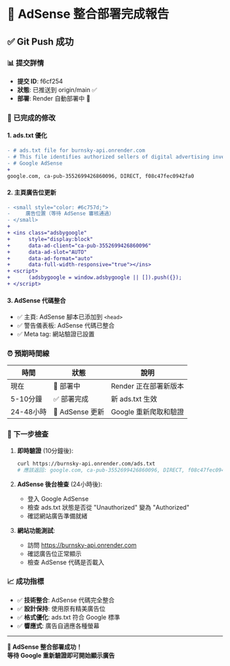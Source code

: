 # 🚀 AdSense 整合部署完成報告

## ✅ Git Push 成功

### 📊 提交詳情
- **提交 ID**: f6cf254
- **狀態**: 已推送到 origin/main ✅
- **部署**: Render 自動部署中 🔄

### 🔧 已完成的修改

#### 1. ads.txt 優化
```diff
- # ads.txt file for burnsky-api.onrender.com
- # This file identifies authorized sellers of digital advertising inventory
- # Google AdSense
+ 
google.com, ca-pub-3552699426860096, DIRECT, f08c47fec0942fa0
```

#### 2. 主頁廣告位更新
```diff
- <small style="color: #6c757d;">
-     廣告位置（等待 AdSense 審核通過）
- </small>
+
+ <ins class="adsbygoogle"
+      style="display:block"
+      data-ad-client="ca-pub-3552699426860096"
+      data-ad-slot="AUTO"
+      data-ad-format="auto"
+      data-full-width-responsive="true"></ins>
+ <script>
+      (adsbygoogle = window.adsbygoogle || []).push({});
+ </script>
```

#### 3. AdSense 代碼整合
- ✅ 主頁: AdSense 腳本已添加到 `<head>`
- ✅ 警告儀表板: AdSense 代碼已整合
- ✅ Meta tag: 網站驗證已設置

### ⏰ 預期時間線

| 時間 | 狀態 | 說明 |
|------|------|------|
| 現在 | 🔄 部署中 | Render 正在部署新版本 |
| 5-10分鐘 | ✅ 部署完成 | 新 ads.txt 生效 |
| 24-48小時 | 🎯 AdSense 更新 | Google 重新爬取和驗證 |

### 🎯 下一步檢查

1. **即時驗證** (10分鐘後):
   ```bash
   curl https://burnsky-api.onrender.com/ads.txt
   # 應該返回: google.com, ca-pub-3552699426860096, DIRECT, f08c47fec0942fa0
   ```

2. **AdSense 後台檢查** (24小時後):
   - 登入 Google AdSense
   - 檢查 ads.txt 狀態是否從 "Unauthorized" 變為 "Authorized"
   - 確認網站廣告準備就緒

3. **網站功能測試**:
   - 訪問 https://burnsky-api.onrender.com
   - 確認廣告位正常顯示
   - 檢查 AdSense 代碼是否載入

### 📈 成功指標

- ✅ **技術整合**: AdSense 代碼完全整合
- ✅ **設計保持**: 使用原有精美廣告位
- ✅ **格式優化**: ads.txt 符合 Google 標準
- ✅ **響應式**: 廣告自適應各種螢幕

---

**🎉 AdSense 整合部署成功！**  
**等待 Google 重新驗證即可開始顯示廣告**
